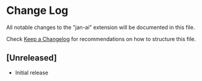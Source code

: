 # Change Log

All notable changes to the "jan-ai" extension will be documented in this file.

Check [Keep a Changelog](http://keepachangelog.com/) for recommendations on how to structure this file.

## [Unreleased]

- Initial release